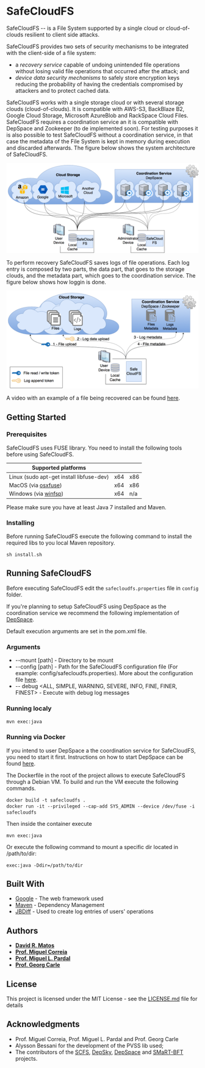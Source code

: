 # SafeCloudFS

SafeCloudFS -- is a File System supported by a single cloud or cloud-of-clouds resilient to client side attacks.

SafeCloudFS provides two sets of security mechanisms to be integrated with the client-side of a file system:
 * a *recovery service* capable of undoing unintended file operations without losing valid file operations that occurred after the attack; and
 * *device data security mechanisms* to safely store encryption keys reducing the probability of having the credentials compromised by attackers and to protect cached data.

SafeCloudFS works with a single storage cloud or with several storage clouds (cloud-of-clouds). It is compatible with AWS-S3, BackBlaze B2, Google Cloud Storage, Microsoft AzureBlob and RackSpace Cloud Files. SafeCloudFS requires a coordination service an it is compatible with DepSpace and Zookeeper (to de implemented soon). For testing purposes it is also possible to test SafeCloudFS without a coordination service, in that case the metadata of the File System is kept in memory during execution and discarded afterwards. The figure below shows the system architecture of SafeCloudFS.

![System architecture of SafeCloudFS](doc/img/safecloudfs-architecture.png)

To perform recovery SafeCloudFS saves logs of file operations. Each log entry is composed by two parts, the data part, that goes to the storage clouds, and the metadata part, which goes to the coordination service. The figure below shows how loggin is done.

![Logging file system operations in SafeCloudFS](doc/img/safecloudfs-logging.png)

A video with an example of a file being recovered can be found [here](https://youtu.be/YisuzJhi28M).


## Getting Started


### Prerequisites

SafeCloudFS uses FUSE library. You need  to install the following tools before using SafeCloudFS.


| Supported platforms                                           |     |      |
|---------------------------------------------------------------|-----|------|
| Linux (sudo apt-get install libfuse-dev)                      | x64 | x86  |
| MacOS (via [osxfuse](https://osxfuse.github.io/))             | x64 | x86  |
| Windows (via [winfsp](https://github.com/billziss-gh/winfsp/))| x64 | n/a  |

Please make sure you have at least Java 7 installed and Maven.

### Installing

Before running SafeCloudFS execute the following command to install the required libs to you local Maven repository.

```
sh install.sh
```


## Running SafeCloudFS

Before executing SafeCloudFS edit the `safecloudfs.properties` file in `config` folder.

If you're planning to setup SafeCloudFS using DepSpace as the coordination service we recommend the following implementation of [DepSpace](https://github.com/inesc-id/depspacito).

Default execution arguments are set in the pom.xml file.

### Arguments

* --mount [path] - Directory to be mount
* --config [path] - Path for the SafeCloudFS configuration file (For example: config/safecloudfs.properties). More about the configuration file [here](doc/CONFIG_FILE.md).
* -- debug <ALL, SIMPLE, WARNING, SEVERE, INFO, FINE, FINER, FINEST> - Execute with debug log messages

### Running localy
```
mvn exec:java
```


### Running via Docker

If you intend to user DepSpace a the coordination service for SafeCloudFS, you need to start it first. Instructions on how to start DepSpace can be found [here](https://github.com/inesc-id/depspacito).

The Dockerfile in the root of the project allows to execute SafeCloudFS through a Debian VM. To build and run the VM execute the following commands.

```
docker build -t safecloudfs .
docker run -it --privileged --cap-add SYS_ADMIN --device /dev/fuse -i safecloudfs
```

Then inside the container execute

```
mvn exec:java
```

Or execute the following command to mount a specific dir located in /path/to/dir:

```
exec:java -Ddir=/path/to/dir
```


## Built With

* [Google](http://www.dropwizard.io/1.0.2/docs/) - The web framework used
* [Maven](https://maven.apache.org/) - Dependency Management
* [JBDiff](https://github.com/jdesbonnet/jbdiff) - Used to create log entries of users' operations

## Authors

* **[David R. Matos](https://github.com/davidmatos)**
* **[Prof. Miguel Correia](https://github.com/mpcorreia)**
* **[Prof. Miguel L. Pardal](https://github.com/miguelpardal)**
* **[Prof. Georg Carle](https://www.net.in.tum.de/members/carle/)**

## License

This project is licensed under the MIT License - see the [LICENSE.md](LICENSE.md) file for details

## Acknowledgments

* Prof. Miguel Correia, Prof. Miguel L. Pardal and Prof. Georg Carle
* Alysson Bessani for the development of the PVSS lib used;
* The contributors of the [SCFS](https://github.com/cloud-of-clouds/SCFS), [DepSky](https://github.com/cloud-of-clouds/depsky), [DepSpace](https://github.com/bft-smart/depspace) and [SMaRT-BFT](https://github.com/bft-smart/library) projects.


